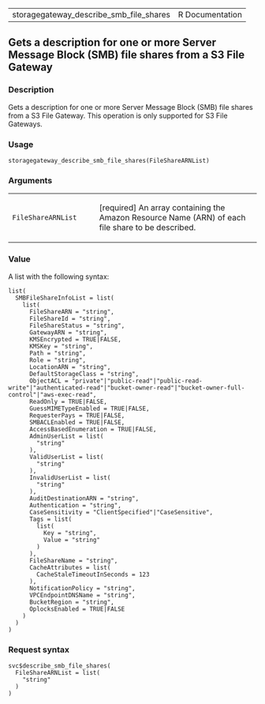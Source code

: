 <table style="width: 100%;">
<tbody>
<tr class="odd">
<td>storagegateway_describe_smb_file_shares</td>
<td style="text-align: right;">R Documentation</td>
</tr>
</tbody>
</table>

## Gets a description for one or more Server Message Block (SMB) file shares from a S3 File Gateway

### Description

Gets a description for one or more Server Message Block (SMB) file
shares from a S3 File Gateway. This operation is only supported for S3
File Gateways.

### Usage

    storagegateway_describe_smb_file_shares(FileShareARNList)

### Arguments

<table>
<colgroup>
<col style="width: 35%" />
<col style="width: 65%" />
</colgroup>
<tbody>
<tr class="odd">
<td><code
id="storagegateway_describe_smb_file_shares_:_FileShareARNList">FileShareARNList</code></td>
<td><p>[required] An array containing the Amazon Resource Name (ARN) of
each file share to be described.</p></td>
</tr>
</tbody>
</table>

### Value

A list with the following syntax:

    list(
      SMBFileShareInfoList = list(
        list(
          FileShareARN = "string",
          FileShareId = "string",
          FileShareStatus = "string",
          GatewayARN = "string",
          KMSEncrypted = TRUE|FALSE,
          KMSKey = "string",
          Path = "string",
          Role = "string",
          LocationARN = "string",
          DefaultStorageClass = "string",
          ObjectACL = "private"|"public-read"|"public-read-write"|"authenticated-read"|"bucket-owner-read"|"bucket-owner-full-control"|"aws-exec-read",
          ReadOnly = TRUE|FALSE,
          GuessMIMETypeEnabled = TRUE|FALSE,
          RequesterPays = TRUE|FALSE,
          SMBACLEnabled = TRUE|FALSE,
          AccessBasedEnumeration = TRUE|FALSE,
          AdminUserList = list(
            "string"
          ),
          ValidUserList = list(
            "string"
          ),
          InvalidUserList = list(
            "string"
          ),
          AuditDestinationARN = "string",
          Authentication = "string",
          CaseSensitivity = "ClientSpecified"|"CaseSensitive",
          Tags = list(
            list(
              Key = "string",
              Value = "string"
            )
          ),
          FileShareName = "string",
          CacheAttributes = list(
            CacheStaleTimeoutInSeconds = 123
          ),
          NotificationPolicy = "string",
          VPCEndpointDNSName = "string",
          BucketRegion = "string",
          OplocksEnabled = TRUE|FALSE
        )
      )
    )

### Request syntax

    svc$describe_smb_file_shares(
      FileShareARNList = list(
        "string"
      )
    )
